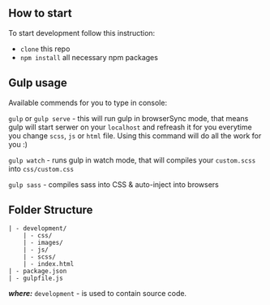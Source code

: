 ## How to start
To start development follow this instruction:

* `clone` this repo
* `npm install` all necessary npm packages


## Gulp usage
Available commends for you to type in console:

`gulp` or `gulp serve`  - this will run gulp in browserSync mode, that means gulp will start serwer on your `localhost` and refreash it for you everytime you change `scss`, `js` or `html` file. Using this command will do all the work for you :)

`gulp watch` - runs gulp in watch mode, that will compiles your `custom.scss` into `css/custom.css`

`gulp sass` - compiles sass into CSS & auto-inject into browsers


## Folder Structure
```
| - development/
	| - css/      
	| - images/  
	| - js/
	| - scss/
	| - index.html  
| - package.json
| - gulpfile.js
```

***where:***
`development`  - is used to contain source code.
